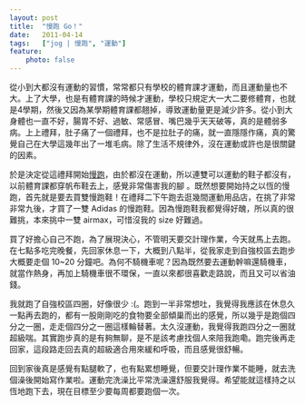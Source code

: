 ```yaml
---
layout: post
title:  "慢跑 Go！"
date:   2011-04-14
tags:   ["jog | 慢跑", "運動"]
feature:
    photo: false
---
```


從小到大都沒有運動的習慣，常常都只有學校的體育課才運動，而且運動量也不大。上了大學，也是有體育課的時候才運動，學校只規定大一大二要修體育，也就是4學期，然後又因為某學期體育課都翹掉，導致運動量更是減少許多。從小到大身體也一直不好，腸胃不好、過敏、常感冒、嘴巴幾乎天天破等，真的是體弱多病。上上禮拜，肚子痛了一個禮拜，也不是拉肚子的痛，就一直隱隱作痛，真的驚覺自己在大學這幾年出了一堆毛病。除了生活不規律外，沒在運動或許也是很關鍵的因素。

於是決定從這禮拜開始[慢跑](http://zh.wikipedia.org/wiki/%E6%85%A2%E8%B7%91)，由於都沒在運動，所以連雙可以運動的鞋子都沒有，以前體育課都穿帆布鞋去上，感覺非常傷害我的腳  。既然想要開始持之以恆的慢跑，首先就是要去買雙慢跑鞋！在禮拜二下午跑去逛幾間運動用品店，在挑了非常非常九後，才買了一雙 Adidas 的慢跑鞋。因為慢跑鞋我都覺得好醜，所以真的很難挑，本來挑中一雙 airmax，可惜沒我的 size 好難過。

買了好擔心自己不跑，為了展現決心，不管明天要交計理作業，今天就馬上去跑。在七點多吃完晚餐，先回家休息一下，大概到八點半，從我家走到自強校區去跑步大概要走個 10~20 分鐘吧。為何不騎機車呢？因為既然要去運動幹嘛還騎機車，就當作熱身，再加上騎機車很不環保，一直以來都很喜歡走路說，而且又可以省油錢。

我就跑了自強校區四圈，好像很少 :(。跑到一半非常想吐，我覺得我應該在休息久一點再去跑的，都有一股剛剛吃的食物要全部傾巢而出的感覺，所以幾乎是跑個四分之一圈，走走個四分之一圈這樣輪替著。太久沒運動，我覺得我跑四分之一圈就超級喘。其實跑步真的是有夠無聊，是不是該考慮找個人來陪我跑嘞。跑完後再走回家，這段路走回去真的超級適合用來緩和呼吸，而且感覺很舒暢。

回到家後真是感覺有點腿軟了，也有點累想睡覺，但要交計理作業不能睡，就去洗個澡後開始寫作業啦。運動完洗澡比平常洗澡還舒服我覺得。希望能就這樣持之以恆地跑下去，現在目標至少要每周都要跑個一次。
